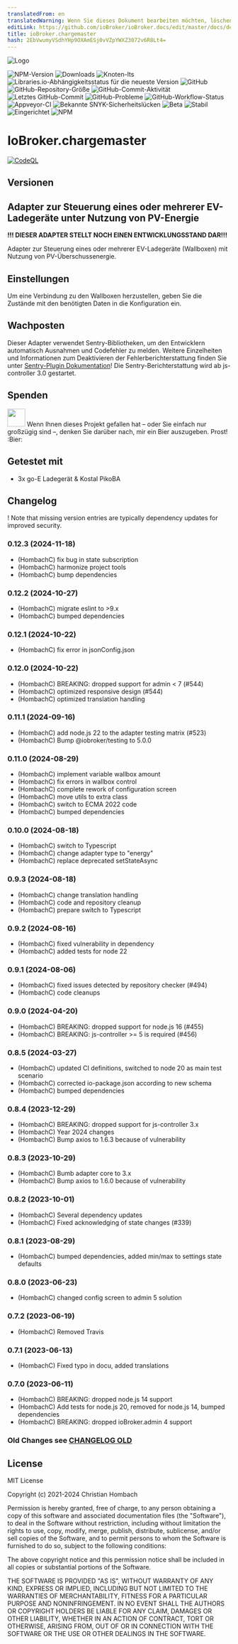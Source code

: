 ```yaml
---
translatedFrom: en
translatedWarning: Wenn Sie dieses Dokument bearbeiten möchten, löschen Sie bitte das Feld "translationsFrom". Andernfalls wird dieses Dokument automatisch erneut übersetzt
editLink: https://github.com/ioBroker/ioBroker.docs/edit/master/docs/de/adapterref/iobroker.chargemaster/README.md
title: ioBroker.chargemaster
hash: 2EbVwumyVSdhYHp9OXAmESj0vVZpYWXZ3072v6R8Lt4=
---
```

![Logo](../../../en/adapterref/iobroker.chargemaster/admin/chargemaster.png)

![NPM-Version](https://img.shields.io/npm/v/iobroker.chargemaster?style=flat-square)
![Downloads](https://img.shields.io/npm/dm/iobroker.chargemaster?label=npm%20downloads&style=flat-square)
![Knoten-lts](https://img.shields.io/node/v-lts/iobroker.chargemaster?style=flat-square)
![Libraries.io-Abhängigkeitsstatus für die neueste Version](https://img.shields.io/librariesio/release/npm/iobroker.chargemaster?label=npm%20dependencies&style=flat-square)
![GitHub](https://img.shields.io/github/license/hombach/iobroker.chargemaster?style=flat-square)
![GitHub-Repository-Größe](https://img.shields.io/github/repo-size/hombach/iobroker.chargemaster?logo=github&style=flat-square)
![GitHub-Commit-Aktivität](https://img.shields.io/github/commit-activity/m/hombach/iobroker.chargemaster?logo=github&style=flat-square)
![Letztes GitHub-Commit](https://img.shields.io/github/last-commit/hombach/iobroker.chargemaster?logo=github&style=flat-square)
![GitHub-Probleme](https://img.shields.io/github/issues/hombach/iobroker.chargemaster?logo=github&style=flat-square)
![GitHub-Workflow-Status](https://img.shields.io/github/actions/workflow/status/hombach/iobroker.chargemaster/test-and-release.yml?branch=main&logo=github&style=flat-square)
![Appveyor-CI](https://ci.appveyor.com/api/projects/status/github/hombach/ioBroker.chargemaster?branch=master&svg=true)
![Bekannte SNYK-Sicherheitslücken](https://snyk.io/test/github/hombach/ioBroker.chargemaster/badge.svg)
![Beta](https://img.shields.io/npm/v/iobroker.chargemaster.svg?color=red&label=beta)
![Stabil](https://iobroker.live/badges/chargemaster-stable.svg)
![Eingerichtet](https://iobroker.live/badges/chargemaster-installed.svg)
![NPM](https://nodei.co/npm/iobroker.chargemaster.png?downloads=true)

# IoBroker.chargemaster
[![CodeQL](https://github.com/hombach/ioBroker.chargemaster/actions/workflows/codeql-analysis.yml/badge.svg)](https://github.com/hombach/ioBroker.chargemaster/actions/workflows/codeql-analysis.yml)

## Versionen
## Adapter zur Steuerung eines oder mehrerer EV-Ladegeräte unter Nutzung von PV-Energie
**!!! DIESER ADAPTER STELLT NOCH EINEN ENTWICKLUNGSSTAND DAR!!!**

Adapter zur Steuerung eines oder mehrerer EV-Ladegeräte (Wallboxen) mit Nutzung von PV-Überschussenergie.

## Einstellungen
Um eine Verbindung zu den Wallboxen herzustellen, geben Sie die Zustände mit den benötigten Daten in die Konfiguration ein.

## Wachposten
Dieser Adapter verwendet Sentry-Bibliotheken, um den Entwicklern automatisch Ausnahmen und Codefehler zu melden. Weitere Einzelheiten und Informationen zum Deaktivieren der Fehlerberichterstattung finden Sie unter [Sentry-Plugin Dokumentation](https://github.com/ioBroker/plugin-sentry#plugin-sentry)! Die Sentry-Berichterstattung wird ab js-controller 3.0 gestartet.

## Spenden
<a href="https://www.paypal.com/donate/?hosted_button_id=H5PMQ8JKQL7SL"><img src="https://raw.githubusercontent.com/Hombach/ioBroker.tibberlink/main/docu/bluePayPal.svg" height="40"></a> Wenn Ihnen dieses Projekt gefallen hat – oder Sie einfach nur großzügig sind –, denken Sie darüber nach, mir ein Bier auszugeben. Prost! :Bier:

## Getestet mit
- 3x go-E Ladegerät & Kostal PikoBA

## Changelog

! Note that missing version entries are typically dependency updates for improved security.

### 0.12.3 (2024-11-18)

-   (HombachC) fix bug in state subscription
-   (HombachC) harmonize project tools
-   (HombachC) bump dependencies

### 0.12.2 (2024-10-27)

-   (HombachC) migrate eslint to >9.x
-   (HombachC) bumped dependencies

### 0.12.1 (2024-10-22)

-   (HombachC) fix error in jsonConfig.json

### 0.12.0 (2024-10-22)

-   (HombachC) BREAKING: dropped support for admin < 7 (#544)
-   (HombachC) optimized responsive design (#544)
-   (HombachC) optimized translation handling

### 0.11.1 (2024-09-16)

-   (HombachC) add node.js 22 to the adapter testing matrix (#523)
-   (HombachC) Bump @iobroker/testing to 5.0.0

### 0.11.0 (2024-08-29)

-   (HombachC) implement variable wallbox amount
-   (HombachC) fix errors in wallbox control
-   (HombachC) complete rework of configuration screen
-   (HombachC) move utils to extra class
-   (HombachC) switch to ECMA 2022 code
-   (HombachC) bumped dependencies

### 0.10.0 (2024-08-18)

-   (HombachC) switch to Typescript
-   (HombachC) change adapter type to "energy"
-   (HombachC) replace deprecated setStateAsync

### 0.9.3 (2024-08-18)

-   (HombachC) change translation handling
-   (HombachC) code and repository cleanup
-   (HombachC) prepare switch to Typescript

### 0.9.2 (2024-08-16)

-   (HombachC) fixed vulnerability in dependency
-   (HombachC) added tests for node 22

### 0.9.1 (2024-08-06)

-   (HombachC) fixed issues detected by repository checker (#494)
-   (HombachC) code cleanups

### 0.9.0 (2024-04-20)

-   (HombachC) BREAKING: dropped support for node.js 16 (#455)
-   (HombachC) BREAKING: js-controller >= 5 is required (#456)

### 0.8.5 (2024-03-27)

-   (HombachC) updated CI definitions, switched to node 20 as main test scenario
-   (HombachC) corrected io-package.json according to new schema
-   (HombachC) bumped dependencies

### 0.8.4 (2023-12-29)

-   (HombachC) BREAKING: dropped support for js-controller 3.x
-   (HombachC) Year 2024 changes
-   (HombachC) Bump axios to 1.6.3 because of vulnerability

### 0.8.3 (2023-10-29)

-   (HombachC) Bumb adapter core to 3.x
-   (HombachC) Bump axios to 1.6.0 because of vulnerability

### 0.8.2 (2023-10-01)

-   (HombachC) Several dependency updates
-   (HombachC) Fixed acknowledging of state changes (#339)

### 0.8.1 (2023-08-29)

-   (HombachC) bumped dependencies, added min/max to settings state defaults

### 0.8.0 (2023-06-23)

-   (HombachC) changed config screen to admin 5 solution

### 0.7.2 (2023-06-19)

-   (HombachC) Removed Travis

### 0.7.1 (2023-06-13)

-   (HombachC) Fixed typo in docu, added translations

### 0.7.0 (2023-06-11)

-   (HombachC) BREAKING: dropped node.js 14 support
-   (HombachC) Add tests for node.js 20, removed for node.js 14, bumped dependencies
-   (HombachC) BREAKING: dropped ioBroker.admin 4 support

### Old Changes see [CHANGELOG OLD](CHANGELOG_OLD.md)

## License

MIT License

Copyright (c) 2021-2024 Christian Hombach

Permission is hereby granted, free of charge, to any person obtaining a copy
of this software and associated documentation files (the "Software"), to deal
in the Software without restriction, including without limitation the rights
to use, copy, modify, merge, publish, distribute, sublicense, and/or sell
copies of the Software, and to permit persons to whom the Software is
furnished to do so, subject to the following conditions:

The above copyright notice and this permission notice shall be included in all
copies or substantial portions of the Software.

THE SOFTWARE IS PROVIDED "AS IS", WITHOUT WARRANTY OF ANY KIND, EXPRESS OR
IMPLIED, INCLUDING BUT NOT LIMITED TO THE WARRANTIES OF MERCHANTABILITY,
FITNESS FOR A PARTICULAR PURPOSE AND NONINFRINGEMENT. IN NO EVENT SHALL THE
AUTHORS OR COPYRIGHT HOLDERS BE LIABLE FOR ANY CLAIM, DAMAGES OR OTHER
LIABILITY, WHETHER IN AN ACTION OF CONTRACT, TORT OR OTHERWISE, ARISING FROM,
OUT OF OR IN CONNECTION WITH THE SOFTWARE OR THE USE OR OTHER DEALINGS IN THE
SOFTWARE.